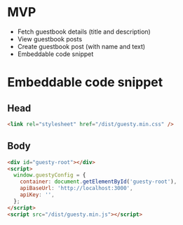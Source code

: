 # MVP

- Fetch guestbook details (title and description)
- View guestbook posts
- Create guestbook post (with name and text)
- Embeddable code snippet

# Embeddable code snippet

## Head

```html
<link rel="stylesheet" href="/dist/guesty.min.css" />
```

## Body

```html
<div id="guesty-root"></div>
<script>
  window.guestyConfig = {
    container: document.getElementById('guesty-root'),
    apiBaseUrl: 'http://localhost:3000',
    apiKey: '',
  };
</script>
<script src="/dist/guesty.min.js"></script>
```
